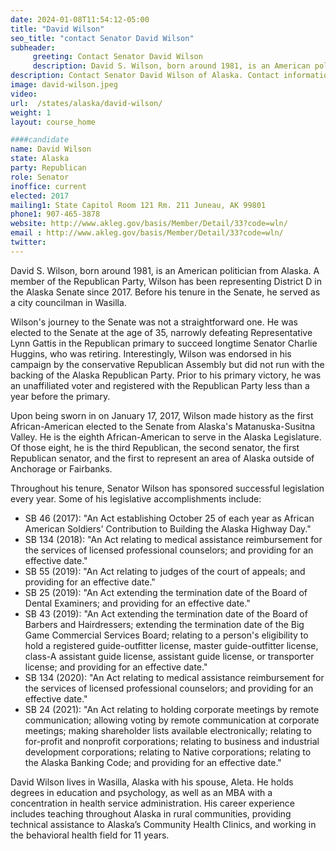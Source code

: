 ```yaml
---
date: 2024-01-08T11:54:12-05:00
title: "David Wilson"
seo_title: "contact Senator David Wilson"
subheader:
     greeting: Contact Senator David Wilson
     description: David S. Wilson, born around 1981, is an American politician from Alaska. A member of the Republican Party, Wilson has been representing District D in the Alaska Senate since 2017. Before his tenure in the Senate, he served as a city councilman in Wasilla.
description: Contact Senator David Wilson of Alaska. Contact information for David Wilson includes email address, phone number, and mailing address.
image: david-wilson.jpeg
video:
url:  /states/alaska/david-wilson/
weight: 1
layout: course_home

####candidate
name: David Wilson
state: Alaska
party: Republican
role: Senator
inoffice: current
elected: 2017
mailing1: State Capitol Room 121 Rm. 211 Juneau, AK 99801
phone1: 907-465-3878
website: http://www.akleg.gov/basis/Member/Detail/33?code=wln/
email : http://www.akleg.gov/basis/Member/Detail/33?code=wln/
twitter:
---
```


David S. Wilson, born around 1981, is an American politician from Alaska. A member of the Republican Party, Wilson has been representing District D in the Alaska Senate since 2017. Before his tenure in the Senate, he served as a city councilman in Wasilla.

Wilson's journey to the Senate was not a straightforward one. He was elected to the Senate at the age of 35, narrowly defeating Representative Lynn Gattis in the Republican primary to succeed longtime Senator Charlie Huggins, who was retiring. Interestingly, Wilson was endorsed in his campaign by the conservative Republican Assembly but did not run with the backing of the Alaska Republican Party. Prior to his primary victory, he was an unaffiliated voter and registered with the Republican Party less than a year before the primary.

Upon being sworn in on January 17, 2017, Wilson made history as the first African-American elected to the Senate from Alaska's Matanuska-Susitna Valley. He is the eighth African-American to serve in the Alaska Legislature. Of those eight, he is the third Republican, the second senator, the first Republican senator, and the first to represent an area of Alaska outside of Anchorage or Fairbanks.

Throughout his tenure, Senator Wilson has sponsored successful legislation every year. Some of his legislative accomplishments include:

- SB 46 (2017): "An Act establishing October 25 of each year as African American Soldiers' Contribution to Building the Alaska Highway Day."
- SB 134 (2018): "An Act relating to medical assistance reimbursement for the services of licensed professional counselors; and providing for an effective date."
- SB 55 (2019): "An Act relating to judges of the court of appeals; and providing for an effective date."
- SB 25 (2019): "An Act extending the termination date of the Board of Dental Examiners; and providing for an effective date."
- SB 43 (2019): "An Act extending the termination date of the Board of Barbers and Hairdressers; extending the termination date of the Big Game Commercial Services Board; relating to a person's eligibility to hold a registered guide-outfitter license, master guide-outfitter license, class-A assistant guide license, assistant guide license, or transporter license; and providing for an effective date."
- SB 134 (2020): "An Act relating to medical assistance reimbursement for the services of licensed professional counselors; and providing for an effective date."
- SB 24 (2021): "An Act relating to holding corporate meetings by remote communication; allowing voting by remote communication at corporate meetings; making shareholder lists available electronically; relating to for-profit and nonprofit corporations; relating to business and industrial development corporations; relating to Native corporations; relating to the Alaska Banking Code; and providing for an effective date."

David Wilson lives in Wasilla, Alaska with his spouse, Aleta. He holds degrees in education and psychology, as well as an MBA with a concentration in health service administration. His career experience includes teaching throughout Alaska in rural communities, providing technical assistance to Alaska’s Community Health Clinics, and working in the behavioral health field for 11 years.
